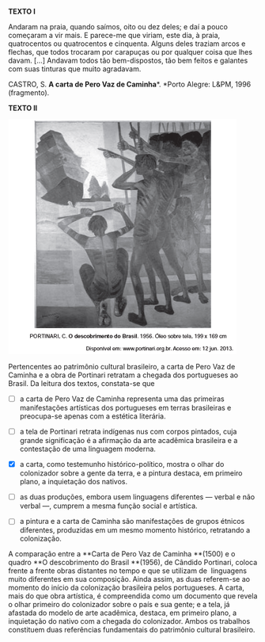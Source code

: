 

**TEXTO I**

Andaram na praia, quando saímos, oito ou dez deles; e daí a pouco começaram a vir mais. E parece-me que viriam, este dia, à praia, quatrocentos ou quatrocentos e cinquenta. Alguns deles traziam arcos e  flechas, que todos trocaram por carapuças ou por qualquer coisa que lhes davam. \[...] Andavam todos tão bem-dispostos, tão bem feitos e galantes com suas tinturas que muito agradavam.

CASTRO, S. **A carta de Pero Vaz de Caminha***. *Porto Alegre: L\&PM, 1996 (fragmento).

**TEXTO II**

![](d223b759-b818-13a0-6683-913148ad9349.png)

Pertencentes ao patrimônio cultural brasileiro, a carta de Pero Vaz de Caminha e a obra de Portinari retratam a chegada dos portugueses ao Brasil. Da leitura dos textos, constata-se que



- [ ] a carta de Pero Vaz de Caminha representa uma das primeiras manifestações artísticas dos portugueses em terras brasileiras e preocupa-se apenas com a estética literária.
- [ ] a tela de Portinari retrata indígenas nus com corpos pintados, cuja grande significação é a afirmação da arte acadêmica brasileira e a contestação de uma linguagem moderna.
- [x] a carta, como testemunho histórico-político, mostra o olhar do colonizador sobre a gente da terra, e a pintura destaca, em primeiro plano, a inquietação dos nativos.
- [ ] as duas produções, embora usem linguagens diferentes — verbal e não verbal —, cumprem a mesma função social e artística.
- [ ] a pintura e a carta de Caminha são manifestações de grupos étnicos diferentes, produzidas em um mesmo momento histórico, retratando a colonização.


A comparação entre a **Carta de Pero Vaz de Caminha **(1500) e o quadro **O descobrimento do Brasil **(1956), de Cândido Portinari, coloca frente a frente obras distantes no tempo e que se utilizam de  linguagens muito diferentes em sua composição. Ainda assim, as duas referem-se ao momento do início da colonização brasileira pelos portugueses. A carta, mais do que obra artística, é compreendida como um documento que revela o olhar primeiro do colonizador sobre o país e sua gente; e a tela, já afastada do modelo de arte acadêmica, destaca, em primeiro plano, a inquietação do nativo com a chegada do colonizador. Ambos os trabalhos constituem duas referências fundamentais do patrimônio cultural brasileiro.
